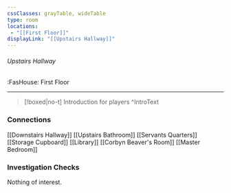 ```yaml
---
cssClasses: grayTable, wideTable
type: room
locations:
 - "[[First Floor]]"
displayLink: "[[Upstairs Hallway]]"
---
```

###### Upstairs Hallway
<span class="sub2">:FasHouse: First Floor</span>

---

> [!boxed|no-t]
> Introduction for players
>^IntroText
	
### Connections
[[Downstairs Hallway]]
[[Upstairs Bathroom]]
[[Servants Quarters]]
[[Storage Cupboard]]
[[Library]]
[[Corbyn Beaver's Room]]
[[Master Bedroom]]

### Investigation Checks
Nothing of interest.

